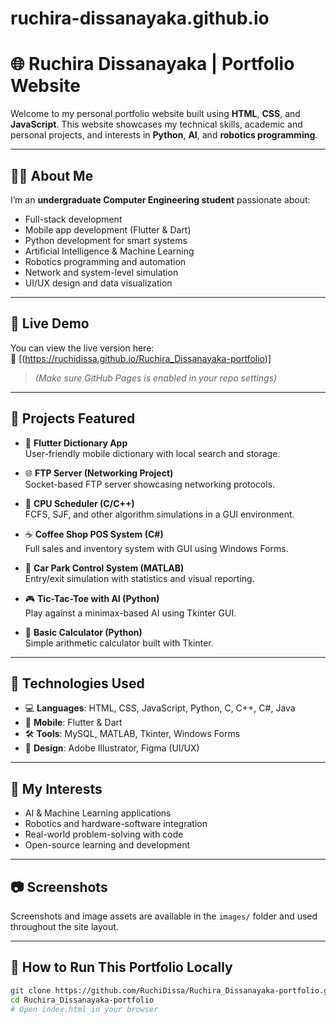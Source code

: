 # ruchira-dissanayaka.github.io
# 🌐 Ruchira Dissanayaka | Portfolio Website

Welcome to my personal portfolio website built using **HTML**, **CSS**, and **JavaScript**. This website showcases my technical skills, academic and personal projects, and interests in **Python**, **AI**, and **robotics programming**.

---

## 👨‍💻 About Me

I’m an **undergraduate Computer Engineering student** passionate about:

- Full-stack development
- Mobile app development (Flutter & Dart)
- Python development for smart systems
- Artificial Intelligence & Machine Learning
- Robotics programming and automation
- Network and system-level simulation
- UI/UX design and data visualization

---

## 🔗 Live Demo

You can view the live version here:  
📎 [(https://ruchidissa.github.io/Ruchira_Dissanayaka-portfolio)]

> *(Make sure GitHub Pages is enabled in your repo settings)*

---

## 💼 Projects Featured

- 📱 **Flutter Dictionary App**  
  User-friendly mobile dictionary with local search and storage.

- 🌐 **FTP Server (Networking Project)**  
  Socket-based FTP server showcasing networking protocols.

- 🧠 **CPU Scheduler (C/C++)**  
  FCFS, SJF, and other algorithm simulations in a GUI environment.

- ☕ **Coffee Shop POS System (C#)**  
  Full sales and inventory system with GUI using Windows Forms.

- 🚗 **Car Park Control System (MATLAB)**  
  Entry/exit simulation with statistics and visual reporting.

- 🎮 **Tic-Tac-Toe with AI (Python)**  
  Play against a minimax-based AI using Tkinter GUI.

- 🔢 **Basic Calculator (Python)**  
  Simple arithmetic calculator built with Tkinter.

---

## 🧰 Technologies Used

- 💻 **Languages**: HTML, CSS, JavaScript, Python, C, C++, C#, Java  
- 📱 **Mobile**: Flutter & Dart  
- 🛠 **Tools**: MySQL, MATLAB, Tkinter, Windows Forms  
- 🎨 **Design**: Adobe Illustrator, Figma (UI/UX)

---

## 🤖 My Interests

- AI & Machine Learning applications  
- Robotics and hardware-software integration  
- Real-world problem-solving with code  
- Open-source learning and development

---

## 📷 Screenshots

Screenshots and image assets are available in the `images/` folder and used throughout the site layout.

---

## 🚀 How to Run This Portfolio Locally

```bash
git clone https://github.com/RuchiDissa/Ruchira_Dissanayaka-portfolio.git
cd Ruchira_Dissanayaka-portfolio
# Open index.html in your browser
